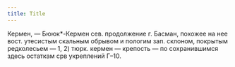 ```yaml
---
title: Title
---
```


Кермен, — Бююк*-Кермен сев. продолжение г. Басман, похожее на нее вост.
утесистым скальным обрывом и пологим зап. склоном, покрытым редколесьем — 1, 2)
тюрк. кермен — крепость — по сохранившимся здесь остаткам срв укреплений Г–10.
